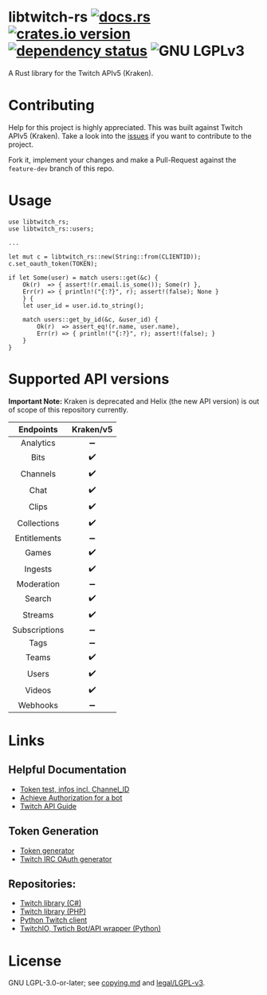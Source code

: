 # libtwitch-rs [![docs.rs][5]][6] [![crates.io version][1]][2] [![dependency status][3]][4] ![GNU LGPLv3][lgpl-logo]
A Rust library for the Twitch APIv5 (Kraken).

# Contributing
Help for this project is highly appreciated. This was built against Twitch APIv5 (Kraken). 
Take a look into the [issues](https://github.com/simonsan/libtwitch-rs/issues) if you want to contribute to the project.

Fork it, implement your changes and make a Pull-Request against the `feature-dev` branch of this repo. 

# Usage
```
use libtwitch_rs;
use libtwitch_rs::users;

...

let mut c = libtwitch_rs::new(String::from(CLIENTID));
c.set_oauth_token(TOKEN);

if let Some(user) = match users::get(&c) {
    Ok(r)  => { assert!(r.email.is_some()); Some(r) },
    Err(r) => { println!("{:?}", r); assert!(false); None }
    } {
    let user_id = user.id.to_string();

    match users::get_by_id(&c, &user_id) {
        Ok(r)  => assert_eq!(r.name, user.name),
        Err(r) => { println!("{:?}", r); assert!(false); }
    }
}
```

# Supported API versions

__Important Note:__ Kraken is deprecated and Helix (the new API version) 
is out of scope of this repository currently. 

Endpoints         | Kraken/v5          | 
:----------------:|:------------------:|
Analytics         | :heavy_minus_sign: |
Bits              | :heavy_check_mark: |
Channels          | :heavy_check_mark: |
Chat              | :heavy_check_mark: |
Clips             | :heavy_check_mark: |
Collections       | :heavy_check_mark: |
Entitlements      | :heavy_minus_sign: |
Games             | :heavy_check_mark: |
Ingests           | :heavy_check_mark: |
Moderation        | :heavy_minus_sign: |
Search            | :heavy_check_mark: |
Streams           | :heavy_check_mark: |
Subscriptions     | :heavy_minus_sign: |
Tags              | :heavy_minus_sign: |
Teams             | :heavy_check_mark: |
Users             | :heavy_check_mark: |
Videos            | :heavy_check_mark: |
Webhooks          | :heavy_minus_sign: |


# Links
## Helpful Documentation
- [Token test, infos incl. Channel_ID](https://codepen.io/Alca/pen/VwwazOK)
- [Achieve Authorization for a bot](http://web.archive.org/web/20191016034229/https://d-fischer.github.io/twitch-chat-client/docs/examples/basic-bot.html)
- [Twitch API Guide](https://dev.twitch.tv/docs/api/guide)

## Token Generation
- [Token generator](https://twitchtokengenerator.com/)
- [Twitch IRC OAuth generator](https://twitchapps.com/tmi/)

## Repositories:
- [Twitch library (C#)](https://github.com/TwitchLib/TwitchLib)
- [Twitch library (PHP)](https://github.com/Dkamps18/PHP-Twitch-lib/)
- [Python Twitch client](https://github.com/tsifrer/python-twitch-client)
- [TwitchIO, Twtich Bot/API wrapper (Python)](https://github.com/TwitchIO/TwitchIO)


# License
GNU LGPL-3.0-or-later; see [copying.md](copying.md) and [legal/LGPL-v3](legal/LGPL-v3).


[1]: https://img.shields.io/crates/v/libtwitch-rs.svg?style=flat-square
[2]: https://crates.io/crates/libtwitch-rs
[3]: https://deps.rs/repo/github/age-rs/libtwitch-rs/status.svg
[4]: https://deps.rs/repo/github/age-rs/libtwitch-rs
[5]: https://docs.rs/libtwitch-rs/badge.svg
[6]: https://docs.rs/libtwitch-rs/latest/
[lgpl-logo]: https://www.gnu.org/graphics/lgplv3-88x31.png
